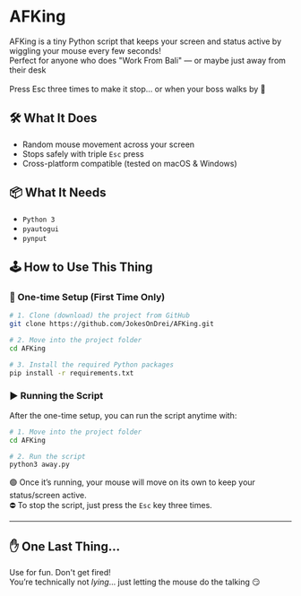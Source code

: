 # AFKing

AFKing is a tiny Python script that keeps your screen and status active by wiggling your mouse every few seconds!<br>
Perfect for anyone who does "Work From Bali" — or maybe just away from their desk<br><br>
Press Esc three times to make it stop… or when your boss walks by 👀

## 🛠️ What It Does
- Random mouse movement across your screen
- Stops safely with triple `Esc` press
- Cross-platform compatible (tested on macOS & Windows)

## 📦 What It Needs
- `Python 3`
- `pyautogui`
- `pynput`

## 🕹️ How to Use This Thing	

### 🔧 One-time Setup (First Time Only)

```bash
# 1. Clone (download) the project from GitHub
git clone https://github.com/JokesOnDrei/AFKing.git

# 2. Move into the project folder
cd AFKing

# 3. Install the required Python packages
pip install -r requirements.txt
```

### ▶️ Running the Script

After the one-time setup, you can run the script anytime with:

```bash
# 1. Move into the project folder
cd AFKing

# 2. Run the script
python3 away.py
```
🟢 Once it’s running, your mouse will move on its own to keep your status/screen active.
<br>
⛔️ To stop the script, just press the `Esc` key three times.

---
## ✋ One Last Thing...	

Use for fun. Don't get fired!<br>
You’re technically not *lying*... just letting the mouse do the talking 😏
